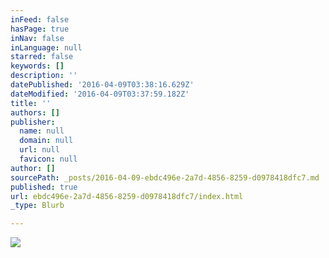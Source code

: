 ```yaml
---
inFeed: false
hasPage: true
inNav: false
inLanguage: null
starred: false
keywords: []
description: ''
datePublished: '2016-04-09T03:38:16.629Z'
dateModified: '2016-04-09T03:37:59.182Z'
title: ''
authors: []
publisher:
  name: null
  domain: null
  url: null
  favicon: null
author: []
sourcePath: _posts/2016-04-09-ebdc496e-2a7d-4856-8259-d0978418dfc7.md
published: true
url: ebdc496e-2a7d-4856-8259-d0978418dfc7/index.html
_type: Blurb

---
```

![](https://the-grid-user-content.s3-us-west-2.amazonaws.com/d24bcbf8-8b9d-433b-ac9f-3b314dd0e977.jpg)